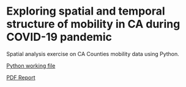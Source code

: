 # Exploring spatial and temporal structure of mobility in CA during COVID-19 pandemic
Spatial analysis exercise on CA Counties mobility data using Python. 

[Python working file](https://github.com/rickonz/ca-mobility-spatial-analysis/blob/main/Wenxuan_Zhang_Lab_test.ipynb)

[PDF Report](https://github.com/rickonz/ca-mobility-spatial-analysis/blob/main/Wenxuan_Zhang_Lab_test.pdf)
